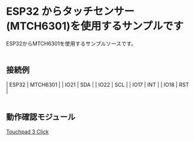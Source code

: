 # ESP32 からタッチセンサー(MTCH6301)を使用するサンプルです
ESP32からMTCH6301を使用するサンプルソースです。
<br><br>

## 接続例

|  ESP32  |  MTCH6301  |
|  IO21  |  SDA  |
|  IO22  |  SCL  |
|  IO17  |  INT  |
|  IO18  |  RST  |
<br><br>

## 動作確認モジュール

[Touchpad 3 Click](https://www.mikroe.com/touchpad-3-click)
<br><br>
